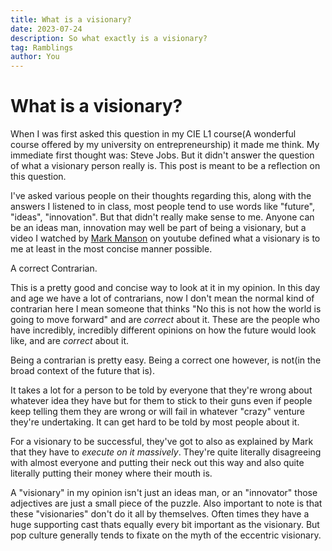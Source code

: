 ```yaml
---
title: What is a visionary?
date: 2023-07-24
description: So what exactly is a visionary?
tag: Ramblings
author: You
---
```


# What is a visionary?

When I was first asked this question in my CIE L1 course(A wonderful course offered by my university on entrepreneurship) it made me think. My immediate first thought was: Steve Jobs.
But it didn't answer the question of what a visionary person really is. This post is meant to be a reflection on this question.

I've asked various people on their thoughts regarding this, along with the answers I listened to in class, most people tend to use words like
"future", "ideas", "innovation". But that didn't really make sense to me. Anyone can be an ideas man, innovation may well be part of being a visionary,
but a video I watched by [Mark Manson](https://www.youtube.com/watch?v=_ZJpU43NA0c&t=542s) on youtube defined what a visionary is to me at least in the most concise manner possible.

A correct Contrarian.

This is a pretty good and concise way to look at it in my opinion. In this day and age we have a lot of contrarians, now I don't mean the normal kind of contrarian here
I mean someone that thinks "No this is not how the world is going to move forward" and are _correct_ about it. These are the people who have incredibly, incredibly different opinions
on how the future would look like, and are _correct_ about it.

Being a contrarian is pretty easy. Being a correct one however, is not(in the broad context of the future that is).

It takes a lot for a person to be told by everyone that they're wrong about whatever idea they have but for them to stick to their guns even if
people keep telling them they are wrong or will fail in whatever "crazy" venture they're undertaking. It can get hard to be told by most people about it.

For a visionary to be successful, they've got to also as explained by Mark that they have to _execute on it massively_. They're quite literally disagreeing with almost everyone
and putting their neck out this way and also quite literally putting their money where their mouth is.

A "visionary" in my opinion isn't just an ideas man, or an "innovator" those adjectives are just a small piece of the puzzle.
Also important to note is that these "visionaries" don't do it all by themselves. Often times they have a huge supporting cast thats equally every bit important as the visionary.
But pop culture generally tends to fixate on the myth of the eccentric visionary.
